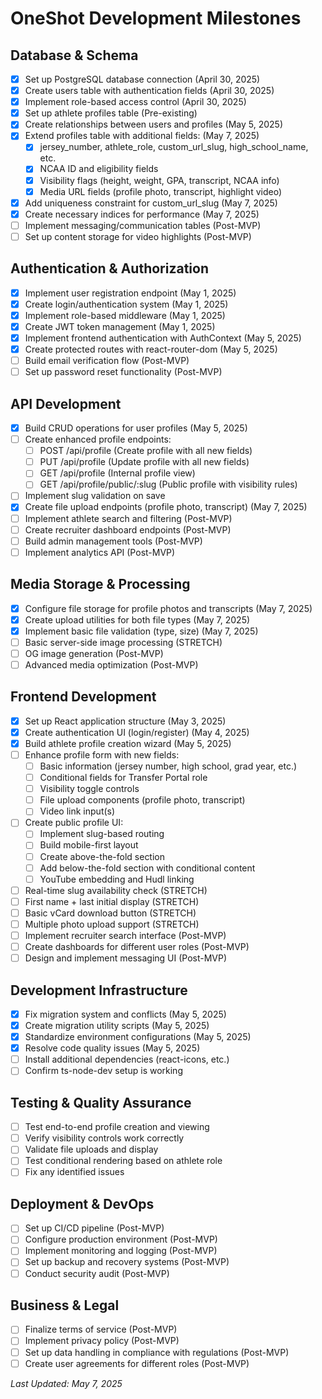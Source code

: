 # OneShot Development Milestones

## Database & Schema
- [x] Set up PostgreSQL database connection (April 30, 2025)
- [x] Create users table with authentication fields (April 30, 2025)
- [x] Implement role-based access control (April 30, 2025)
- [x] Set up athlete profiles table (Pre-existing)
- [x] Create relationships between users and profiles (May 5, 2025)
- [x] Extend profiles table with additional fields: (May 7, 2025)
  - [x] jersey_number, athlete_role, custom_url_slug, high_school_name, etc.
  - [x] NCAA ID and eligibility fields
  - [x] Visibility flags (height, weight, GPA, transcript, NCAA info)
  - [x] Media URL fields (profile photo, transcript, highlight video)
- [x] Add uniqueness constraint for custom_url_slug (May 7, 2025)
- [x] Create necessary indices for performance (May 7, 2025)
- [ ] Implement messaging/communication tables (Post-MVP)
- [ ] Set up content storage for video highlights (Post-MVP)

## Authentication & Authorization
- [x] Implement user registration endpoint (May 1, 2025)
- [x] Create login/authentication system (May 1, 2025)
- [x] Implement role-based middleware (May 1, 2025)
- [x] Create JWT token management (May 1, 2025)
- [x] Implement frontend authentication with AuthContext (May 5, 2025)
- [x] Create protected routes with react-router-dom (May 5, 2025)
- [ ] Build email verification flow (Post-MVP)
- [ ] Set up password reset functionality (Post-MVP)

## API Development
- [x] Build CRUD operations for user profiles (May 5, 2025)
- [ ] Create enhanced profile endpoints:
  - [ ] POST /api/profile (Create profile with all new fields)
  - [ ] PUT /api/profile (Update profile with all new fields)
  - [ ] GET /api/profile (Internal profile view)
  - [ ] GET /api/profile/public/:slug (Public profile with visibility rules)
- [ ] Implement slug validation on save
- [x] Create file upload endpoints (profile photo, transcript) (May 7, 2025)
- [ ] Implement athlete search and filtering (Post-MVP)
- [ ] Create recruiter dashboard endpoints (Post-MVP)
- [ ] Build admin management tools (Post-MVP)
- [ ] Implement analytics API (Post-MVP)

## Media Storage & Processing
- [x] Configure file storage for profile photos and transcripts (May 7, 2025)
- [x] Create upload utilities for both file types (May 7, 2025)
- [x] Implement basic file validation (type, size) (May 7, 2025)
- [ ] Basic server-side image processing (STRETCH)
- [ ] OG image generation (Post-MVP)
- [ ] Advanced media optimization (Post-MVP)

## Frontend Development
- [x] Set up React application structure (May 3, 2025)
- [x] Create authentication UI (login/register) (May 4, 2025)
- [x] Build athlete profile creation wizard (May 5, 2025)
- [ ] Enhance profile form with new fields:
  - [ ] Basic information (jersey number, high school, grad year, etc.)
  - [ ] Conditional fields for Transfer Portal role
  - [ ] Visibility toggle controls
  - [ ] File upload components (profile photo, transcript)
  - [ ] Video link input(s)
- [ ] Create public profile UI:
  - [ ] Implement slug-based routing
  - [ ] Build mobile-first layout
  - [ ] Create above-the-fold section
  - [ ] Add below-the-fold section with conditional content
  - [ ] YouTube embedding and Hudl linking
- [ ] Real-time slug availability check (STRETCH)
- [ ] First name + last initial display (STRETCH)
- [ ] Basic vCard download button (STRETCH)
- [ ] Multiple photo upload support (STRETCH)
- [ ] Implement recruiter search interface (Post-MVP)
- [ ] Create dashboards for different user roles (Post-MVP)
- [ ] Design and implement messaging UI (Post-MVP)

## Development Infrastructure
- [x] Fix migration system and conflicts (May 5, 2025)
- [x] Create migration utility scripts (May 5, 2025)
- [x] Standardize environment configurations (May 5, 2025)
- [x] Resolve code quality issues (May 5, 2025)
- [ ] Install additional dependencies (react-icons, etc.)
- [ ] Confirm ts-node-dev setup is working

## Testing & Quality Assurance
- [ ] Test end-to-end profile creation and viewing
- [ ] Verify visibility controls work correctly
- [ ] Validate file uploads and display
- [ ] Test conditional rendering based on athlete role
- [ ] Fix any identified issues

## Deployment & DevOps
- [ ] Set up CI/CD pipeline (Post-MVP)
- [ ] Configure production environment (Post-MVP)
- [ ] Implement monitoring and logging (Post-MVP)
- [ ] Set up backup and recovery systems (Post-MVP)
- [ ] Conduct security audit (Post-MVP)

## Business & Legal
- [ ] Finalize terms of service (Post-MVP)
- [ ] Implement privacy policy (Post-MVP)
- [ ] Set up data handling in compliance with regulations (Post-MVP)
- [ ] Create user agreements for different roles (Post-MVP)

*Last Updated: May 7, 2025* 